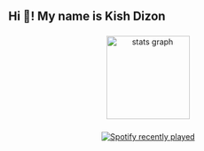 <h2 align="left">Hi 👋! My name is Kish Dizon</h2>

###

<div align="center">
  <img src="https://github-readme-stats.vercel.app/api?username=Kiizon&hide_title=false&hide_rank=false&show_icons=true&include_all_commits=true&count_private=true&disable_animations=false&theme=dracula&locale=en&hide_border=false" height="150" alt="stats graph"  />
</div>

###

<div align="center">
  <a href="https://open.spotify.com/user/kiizon">
    <img src="https://spotify-recently-played-readme.vercel.app/api?user=kishdd29" alt="Spotify recently played"  />
  </a>
</div>

###
